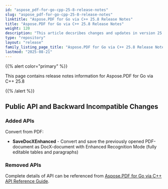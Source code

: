 ```yaml
---
id: "aspose_pdf-for-go-cpp-25-8-release-notes"
slug: "aspose_pdf-for-go-cpp-25-8-release-notes"
linktitle: "Aspose.PDF for Go via C++ 25.8 Release Notes"
title: "Aspose.PDF for Go via C++ 25.8 Release Notes"
weight: 120
description: "This article decsribes changes and updates in version 25.8 of Aspose.PDF for Go via C++"
type: "repository"
layout: "release"
family_listing_page_title: "Aspose.PDF for Go via C++ 25.8 Release Notes"
lastmod: "2025-08-21"
---
```


{{% alert color="primary" %}}

This page contains release notes information for Aspose.PDF for Go via C++ 25.8

{{% /alert %}}

## Public API and Backward Incompatible Changes

### Added APIs

Convert from PDF:
* **SaveDocXEnhanced** - Convert and save the previously opened PDF-document as DocX-document with Enhanced Recognition Mode (fully editable tables and paragraphs)

### Removed APIs

Complete details of API can be referenced from [Aspose.PDF for Go via C++ API Reference Guide](https://reference.aspose.com/pdf/go-cpp/).